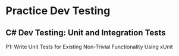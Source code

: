 # Practice Dev Testing

## C# Dev Testing: Unit and Integration Tests

P1: Write Unit Tests for Existing Non-Trivial Functionality Using xUnit
